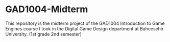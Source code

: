 # GAD1004-Midterm
This repository is the midterm project of the GAD1004 Introduction to Game Engines course I took in the Digital Game Design department at Bahcesehir University. (1st grade 2nd semester)
